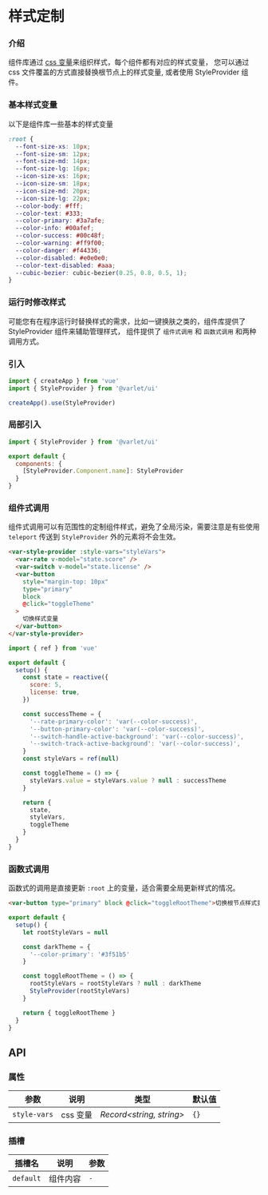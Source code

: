 # 样式定制

### 介绍

组件库通过 [css 变量](https://developer.mozilla.org/zh-CN/docs/Web/CSS/Using_CSS_custom_properties)来组织样式，每个组件都有对应的样式变量，
您可以通过 css 文件覆盖的方式直接替换根节点上的样式变量, 或者使用 StyleProvider 组件。

### 基本样式变量

以下是组件库一些基本的样式变量

```css
:root {
  --font-size-xs: 10px;
  --font-size-sm: 12px;
  --font-size-md: 14px;
  --font-size-lg: 16px;
  --icon-size-xs: 16px;
  --icon-size-sm: 18px;
  --icon-size-md: 20px;
  --icon-size-lg: 22px;
  --color-body: #fff;
  --color-text: #333;
  --color-primary: #3a7afe;
  --color-info: #00afef;
  --color-success: #00c48f;
  --color-warning: #ff9f00;
  --color-danger: #f44336;
  --color-disabled: #e0e0e0;
  --color-text-disabled: #aaa;
  --cubic-bezier: cubic-bezier(0.25, 0.8, 0.5, 1);
}
```

### 运行时修改样式

可能您有在程序运行时替换样式的需求，比如一键换肤之类的，组件库提供了 StyleProvider 组件来辅助管理样式，
组件提供了 `组件式调用` 和 `函数式调用` 和两种调用方式。

### 引入

```js
import { createApp } from 'vue'
import { StyleProvider } from '@varlet/ui'

createApp().use(StyleProvider)
```

### 局部引入

```js
import { StyleProvider } from '@varlet/ui'

export default {
  components: {
    [StyleProvider.Component.name]: StyleProvider
  }
}
```

### 组件式调用

组件式调用可以有范围性的定制组件样式，避免了全局污染，需要注意是有些使用 `teleport` 传送到  `StyleProvider` 外的元素将不会生效。

```html
<var-style-provider :style-vars="styleVars">
  <var-rate v-model="state.score" />
  <var-switch v-model="state.license" />
  <var-button
    style="margin-top: 10px"
    type="primary"
    block
    @click="toggleTheme"
  >
    切换样式变量
  </var-button>
</var-style-provider>
```

```js
import { ref } from 'vue'

export default {
  setup() {
    const state = reactive({
      score: 5,
      license: true,
    })

    const successTheme = {
      '--rate-primary-color': 'var(--color-success)',
      '--button-primary-color': 'var(--color-success)',
      '--switch-handle-active-background': 'var(--color-success)',
      '--switch-track-active-background': 'var(--color-success)',
    }
    const styleVars = ref(null)

    const toggleTheme = () => {
      styleVars.value = styleVars.value ? null : successTheme
    }

    return {
      state,
      styleVars,
      toggleTheme
    }
  }
}
```

### 函数式调用

函数式的调用是直接更新 `:root` 上的变量，适合需要全局更新样式的情况。

```html
<var-button type="primary" block @click="toggleRootTheme">切换根节点样式变量</var-button>
```

```js
export default {
  setup() {
    let rootStyleVars = null

    const darkTheme = {
      '--color-primary': '#3f51b5'
    }

    const toggleRootTheme = () => {
      rootStyleVars = rootStyleVars ? null : darkTheme
      StyleProvider(rootStyleVars)
    }

    return { toggleRootTheme }
  }
}
```

## API

### 属性

| 参数 | 说明 | 类型 | 默认值 |
| --- | --- | --- | --- |
| `style-vars` | css 变量 | _Record<string, string>_ | `{}` |

### 插槽

| 插槽名 | 说明 | 参数 |
| --- | --- | --- |
| `default` | 组件内容 | `-` |